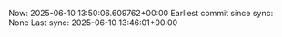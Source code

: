 Now: 2025-06-10 13:50:06.609762+00:00 Earliest commit since sync: None Last sync: 2025-06-10 13:46:01+00:00
